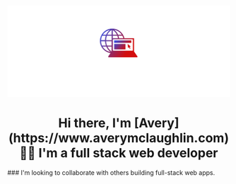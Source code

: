 <img src='cover.png'>
<h1 align="center">Hi there, I'm [Avery](https://www.averymclaughlin.com) 👋🏽 I'm a full stack web developer</h1>
###   
I'm looking to collaborate with others building full-stack web apps.


<!--
**averymc-dev/averymc-dev** is a ✨ _special_ ✨ repository because its `README.md` (this file) appears on your GitHub profile.

Here are some ideas to get you started:

- 🔭 I’m currently working on ...
- 🌱 I’m currently learning ...
- 👯 I’m looking to collaborate on ...
- 🤔 I’m looking for help with ...
- 💬 Ask me about ...
- 📫 How to reach me: ...
- 😄 Pronouns: ...
- ⚡ Fun fact: ...
-->
